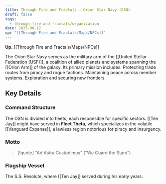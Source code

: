 ```yaml
---
title: Through Fire and Fractals - Orion Star Navy (OSN)
draft: false
tags:
  - through-fire-and-fractals/organization
date: 2025-06-12
up: "[[Through Fire and Fractals/Maps/NPCs]]"
---
```

**Up.**  [[Through Fire and Fractals/Maps/NPCs]]

The Orion Star Navy serves as the military arm of the [[United Stellar Federation (USF)]], a coalition of allied planets and systems spanning the [[Orion Arm]] of the galaxy. Its primary mission includes: Protecting trade routes from piracy and rogue factions. Maintaining peace across member systems. Exploration and securing new frontiers. 

## Key Details

### Command Structure

The OSN is divided into fleets, each responsible for specific sectors. [[Ten Jay]] might have served in **Fleet Theta**, which specializes in the volatile [[Vanguard Expanse]], a lawless region notorious for piracy and insurgency. 

### Motto

> [!quote] 
> "Ad Astra Custodimus" ("We Guard the Stars") 

### Flagship Vessel

The S.S. Resolute, where [[Ten Jay]] served during his early years.